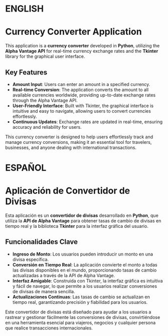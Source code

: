# ENGLISH
# Currency Converter Application

This application is a **currency converter** developed in **Python**, utilizing the **Alpha Vantage API** for real-time currency exchange rates and the **Tkinter** library for the graphical user interface.

## Key Features
- **Amount Input**: Users can enter an amount in a specified currency.
- **Real-time Conversion**: The application converts the amount to all available currencies worldwide, providing up-to-date exchange rates through the Alpha Vantage API.
- **User-Friendly Interface**: Built with Tkinter, the graphical interface is intuitive and easy to navigate, allowing users to convert currencies effortlessly.
- **Continuous Updates**: Exchange rates are updated in real-time, ensuring accuracy and reliability for users.

This currency converter is designed to help users effortlessly track and manage currency conversions, making it an essential tool for travelers, businesses, and anyone dealing with international transactions.

# ESPAÑOL

# Aplicación de Convertidor de Divisas

Esta aplicación es un **convertidor de divisas** desarrollado en **Python**, que utiliza la **API de Alpha Vantage** para obtener tasas de cambio de divisas en tiempo real y la biblioteca **Tkinter** para la interfaz gráfica del usuario.

## Funcionalidades Clave
- **Ingreso de Monto**: Los usuarios pueden introducir un monto en una divisa específica.
- **Conversión en Tiempo Real**: La aplicación convierte el monto a todas las divisas disponibles en el mundo, proporcionando tasas de cambio actualizadas a través de la API de Alpha Vantage.
- **Interfaz Amigable**: Construida con Tkinter, la interfaz gráfica es intuitiva y fácil de navegar, lo que permite a los usuarios realizar conversiones de divisas de manera sencilla.
- **Actualizaciones Continuas**: Las tasas de cambio se actualizan en tiempo real, garantizando precisión y fiabilidad para los usuarios.
  
Este convertidor de divisas está diseñado para ayudar a los usuarios a rastrear y gestionar fácilmente las conversiones de divisas, convirtiéndose en una herramienta esencial para viajeros, negocios y cualquier persona que realice transacciones internacionales.

